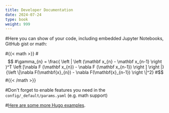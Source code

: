 ```yaml
---
title: Developer Documentation
date: 2024-07-24
type: book
weight: 999
---    
```


#Here you can show of your code, including embedded Jupyter Notebooks, GitHub gist or math:

#{{< math >}}
#$$
#\gamma_{n} = \frac{ \left | \left (\mathbf x_{n} - \mathbf x_{n-1} \right )^T \left [\nabla F (\mathbf x_{n}) - \nabla F (\mathbf x_{n-1}) \right ] \right |}{\left \|\nabla F(\mathbf{x}_{n}) - \nabla F(\mathbf{x}_{n-1}) \right \|^2}
#$$
#{{< /math >}}

#Don't forget to enable features you need in the `config/_default/params.yaml` (e.g. math support)

#[Here are some more Hugo examples](hugo).